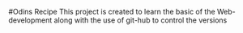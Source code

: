 #Odins Recipe
This project is created to learn the basic of the Web-development along with the use of git-hub to control the versions
